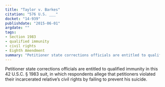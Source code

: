 ```yaml
---
title: "Taylor v. Barkes"
citation: "576 U.S. ___"
docket: "14-939"
publishdate: "2015-06-01"
argdate: ""
tags:
- Section 1983
- qualified immunity
- civil rights
- Eighth Amendment
summary: "Petitioner state corrections officials are entitled to qualified immunity in this 42 U.S.C. § 1983 suit, in which respondents allege that petitioners violated their incarcerated relative’s civil rights by failing to prevent his suicide."
---
```

Petitioner state corrections officials are entitled to qualified immunity in this 42 U.S.C. § 1983 suit, in which respondents allege that petitioners violated their incarcerated relative’s civil rights by failing to prevent his suicide.

